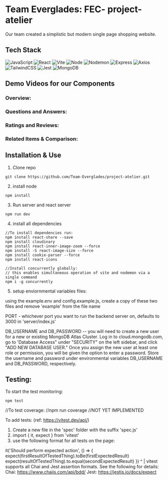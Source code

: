 # Team Everglades: FEC- project-atelier

Our team created a simplistic but modern single page shopping website.

## Tech Stack

![JavaScript](https://img.shields.io/badge/JavaScript-F7DF1E?style=for-the-badge&logo=javascript&logoColor=black)
![React](https://img.shields.io/badge/-React-61DAFB?logo=react&logoColor=white&style=for-the-badge)
![Vite](https://img.shields.io/badge/vite-%23646CFF.svg?style=for-the-badge&logo=vite&logoColor=white)
![Node](https://img.shields.io/badge/-Node-9ACD32?logo=node.js&logoColor=white&style=for-the-badge)
![Nodemon](https://img.shields.io/badge/NODEMON-%23323330.svg?style=for-the-badge&logo=nodemon&logoColor=%BBDEAD)
![Express](https://img.shields.io/badge/-Express-DCDCDC?logo=express&logoColor=black&style=for-the-badge)
![Axios](https://img.shields.io/badge/-Axios-671ddf?logo=axios&logoColor=black&style=for-the-badge)
![TailwindCSS](https://img.shields.io/badge/tailwindcss-%2338B2AC.svg?style=for-the-badge&logo=tailwind-css&logoColor=white)
![Jest](https://img.shields.io/badge/Jest-323330?style=for-the-badge&logo=Jest&logoColor=white)
![MongoDB](https://img.shields.io/badge/MongoDB-%234ea94b.svg?style=for-the-badge&logo=mongodb&logoColor=white)

## Demo Videos for our Components

### Overview:



### Questions and Answers:



### Ratings and Reviews:



### Related Items & Comparison:




## Installation & Use
1. Clone repo
```
git clone https://github.com/Team-Everglades/project-atelier.git
```
2. install node
```
npm install
```
3. Run server and react server
```
npm run dev
```
4. install all dependencies
```
//To install dependencies run:
npm install react-share --save
npm install cloudinary
npm install react-inner-image-zoom --force
npm install -S react-image-size --force
npm install cookie-parser --force
npm install react-icons
```

```
//Install concurrently globally:
// this enables simultaneous operation of vite and nodemon via a single command
npm i -g concurrently
```
5. setup enviornmental variables files:

using the example.env and config.example.js, create a copy of these two files and remove 'example' from the file name

PORT - whichever port you want to run the backend server on, defaults to 3000 in 'server/index.js'

DB_USERNAME and DB_PASSWORD -- you will need to create a new user for a new or existing MongoDB Atlas Cluster. Log in to cloud.mongodb.com, go to 'Database Access" under "SECURITY" on the left sidebar, and click "ADD NEW DATABASE USER." Once you assign the new user at least one role or permission, you will be given the option to enter a password. Store the username and password under environmental variables DB_USERNAME and DB_PASSWORD, respectively.

## Testing:

To start the test monitoring:
```
npm test
```

//To test coverage:
//npm run coverage
//NOT YET IMPLEMENTED

To add tests:
(ref: https://vitest.dev/api/)
1. Create a new file in the 'spec' folder with the suffix 'spec.js'
2. import { it, expect } from 'vitest'
3. use the following format for all tests on the page:

it('Should perform expected action', () => {
  expect(firstResultOfTestedThing).toBe(firstExpectedResult)
  expect(resultOfTestedThing).to.equal(secondExpectedResult)
})                              ^
                                |
                                vitest supports all Chai and Jest assertion formats. See the following for details:
                                Chai: https://www.chaijs.com/api/bdd/
                                Jest: https://jestjs.io/docs/expect

